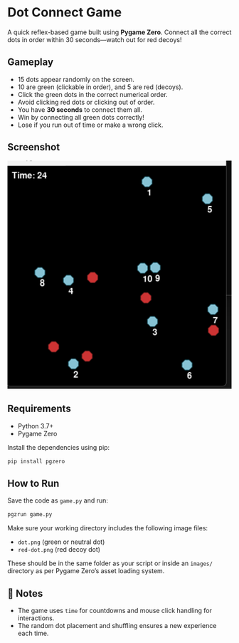 #  Dot Connect Game

A quick reflex-based game built using **Pygame Zero**. Connect all the correct dots in order within 30 seconds—watch out for red decoys!

##  Gameplay

* 15 dots appear randomly on the screen.
* 10 are green (clickable in order), and 5 are red (decoys).
* Click the green dots in the correct numerical order.
* Avoid clicking red dots or clicking out of order.
* You have **30 seconds** to connect them all.
* Win by connecting all green dots correctly!
* Lose if you run out of time or make a wrong click.

##  Screenshot

![Gameplay Screenshot](images/Screenshot1.png)

##  Requirements

* Python 3.7+
* Pygame Zero

Install the dependencies using pip:

```bash
pip install pgzero
```

##  How to Run

Save the code as `game.py` and run:

```bash
pgzrun game.py
```

Make sure your working directory includes the following image files:

* `dot.png` (green or neutral dot)
* `red-dot.png` (red decoy dot)

These should be in the same folder as your script or inside an `images/` directory as per Pygame Zero’s asset loading system.


## 📘 Notes

* The game uses `time` for countdowns and mouse click handling for interactions.
* The random dot placement and shuffling ensures a new experience each time.
